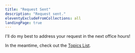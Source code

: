 ```yaml
---
title: "Request Sent"
description: "Request sent."
eleventyExcludeFromCollections: all
landingPage: true
---
```


<p class="lead color-primary">I'll do my best to address your request in the next office hours!</p>

In the meantime, check out the <a href="/topics/">Topics List</a>.
